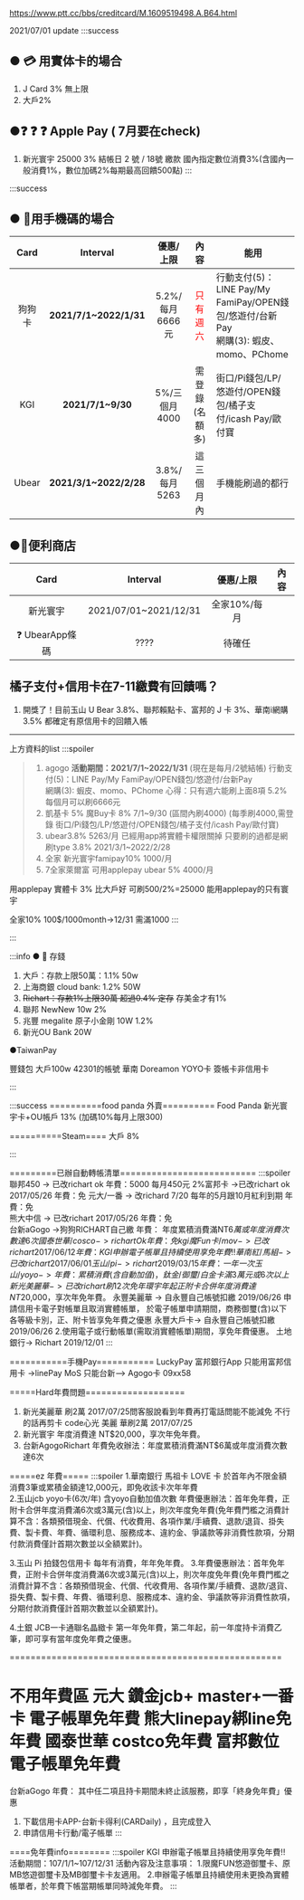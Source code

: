 https://www.ptt.cc/bbs/creditcard/M.1609519498.A.B64.html

2021/07/01 update
:::success
## ● :credit_card: 用實体卡的場合
1. J Card 3% 無上限
2. 大戶2%

## ●:question: :question: :question: Apple Pay (  7月要在check)
1. 新光寰宇 25000  3%          結帳日 2 號 /  18號 繳款
    國內指定數位消費3%(含國內一般消費1%，數位加碼2%每期最高回饋500點) 
:::

 
:::success
## ● :iphone:用手機碼的場合
| Card  | Interval                | 優惠/上限      | 內容         |能用 |
|:---:  | :--------:              | :-------:     | :-----: |--|
| 狗狗卡 | **2021/7/1~2022/1/31**  | 5.2%/每月6666元| <font color=red> 只有週六|  行動支付(5)：LINE Pay/My FamiPay/OPEN錢包/悠遊付/台新Pay </br>網購(3): 蝦皮、momo、PChome
|KGI  | **2021/7/1~9/30**         | 5%/三個月4000  |需登錄(名額多)|街口/Pi錢包/LP/悠遊付/OPEN錢包/橘子支付/icash Pay/歐付寶
|Ubear|**2021/3/1~2022/2/28**     |3.8%/每月5263  |這三個月內|手機能刷過的都行

## ●:convenience_store:便利商店

| Card  | Interval                | 優惠/上限      | 內容         |
|:---:  | :--------:              | :-------:     | :-----:
|新光寰宇 |2021/07/01~2021/12/31   |全家10%/每月    |
|:question: UbearApp條碼| ????| 待確任


 ## 橘子支付+信用卡在7-11繳費有回饋嗎？
1. 開獎了！目前玉山 U Bear 3.8%、聯邦賴點卡、富邦的 J 卡 3%、華南i網購 3.5%
    都確定有原信用卡的回饋入帳
---
上方資料的list
:::spoiler
>1.  agogo  **活動期間：2021/7/1~2022/1/31** (現在是每月/2號結帳)
     行動支付(5)：LINE Pay/My FamiPay/OPEN錢包/悠遊付/台新Pay   
        網購(3): 蝦皮、momo、PChome
    心得：只有週六能刷上面8項 5.2% 每個月可以刷6666元
>2. 凱基卡 5% 魔Buy卡 8%   7/1~9/30 (區間內刷4000)
    (每季刷4000,需登錄 街口/Pi錢包/LP/悠遊付/OPEN錢包/橘子支付/icash Pay/歐付寶)
>3.  ubear3.8% 5263/月  已經用app將實體卡權限關掉 只要刷的過都是網刷type 3.8%
    2021/3/1~2022/2/28
>4.  全家 新光寰宇famipay10% 1000/月 
>5.  7全家萊爾富  可用applepay ubear 5% 4000/月   

用applepay 實體卡 3% 比大戶好
可刷500/2%=25000
能用applepay的只有寰宇

 全家10% 100$/1000month->12/31 
需滿1000
:::

:::




:::info
● :bank: 存錢

1. 大戶：存款上限50萬：1.1% 50w
2. 上海商銀 cloud bank: 1.2% 50W
3. ~~Richart：存款1%上限30萬 超過0.4%  定存~~ 存美金才有1%
5. 聯邦 NewNew 10w 2%
6. 兆豐 megalite 原子小金剛 10W 1.2%
7. 新光OU Bank 20W

●TaiwanPay

豐錢包 大戶100w   42301的帳號
華南     Doreamon YOYO卡 簽帳卡非信用卡

:::

:::success
==========food panda  外賣==========
Food Panda 新光寰宇卡+OU帳戶 13% (加碼10%每月上限300)

==========Steam====
大戶 8%

:::



=========已辦自動轉帳清單==========================
:::spoiler
聯邦450            -> 已改richart ok                                                                              年費：5000   每月450元
2%富邦卡    ->已改richart ok 2017/05/26                                                           年費：免
元大/一番           -> 改richard 7/20   每年的5月跟10月紅利到期            年費：免   
熊大中信      -> 已改richart 2017/05/26                           年費：免      
台新aGogo  ->狗狗RICHART自己繳                                                                      年費： 年度累積消費滿NT$6萬或年度消費次數達6次
國泰世華/cosco       -> richart Ok                                                                                   年費：免
kgi魔Fun卡/mov               ->已改richart 2017/06/12                                                      年費：KGI 申辦電子帳單且持續使用享免年費!!
華南紅/馬組               ->已改richart 2017/06/01
玉山/pi          ->richart 2019/03/15                                                                          年費：一年一次
玉山/yoyo     ->                                                                                                     年費：累積消費(含自動加值)，鈦金/御璽/白金卡滿3 萬元或6次以上
新光美麗華 ->   已改richart                                刷12次免年
        環宇                                                                                                                            年起正附卡合併年度消費達 NT$20,000，享次年免年費。
永豐美麗華 -> 自永豐自己帳號扣繳    2019/06/26                                                    申請信用卡電子對帳單且取消實體帳單，
                                                                                                                                    於電子帳單申請期間，商務御璽(含)以下各等級卡別，正、附卡皆享免年費之優惠
永豐大戶卡->    自永豐自己帳號扣繳    2019/06/26                                                    2.使用電子或行動帳單(需取消實體帳單)期間，享免年費優惠。
土地銀行-> Richart 2019/12/01 
:::


===========手機Pay===========
LuckyPay 富邦銀行App 只能用富邦信用卡 ->linePay
MoS        只能台新--> Agogo卡  09xx58

=====Hard年費問題===================
1. 新光美麗華 刷2萬  2017/07/25問客服說看到年費再打電話問能不能減免 不行的話再剪卡 
    code心光 美麗 華刷2萬  2017/07/25  
2. 新光寰宇                年度消費達 NT$20,000，享次年免年費。
3. 台新AgogoRichart    年費免收辦法：年度累積消費滿NT$6萬或年度消費次數達6次




=====ez 年費=====
:::spoiler
1.華南銀行 馬祖卡  LOVE 卡    於首年內不限金額消費3筆或累積金額達12,000元，即免收該卡次年年費  
2.玉山jcb yoyo卡(6次/年) 含yoyo自動加值次數
年費優惠辦法：首年免年費，正附卡合併年度消費滿6次或3萬元(含)以上，則次年度免年費(免年費門檻之消費計算不含：各類預借現金、代償、代收費用、各項作業/手續費、退款/退貨、掛失費、製卡費、年費、循環利息、服務成本、違約金、爭議款等非消費性款項，分期付款消費僅計首期次數並以全額累計)。

3.玉山 Pi 拍錢包信用卡 每年有消費，年年免年費。
3.年費優惠辦法：首年免年費，正附卡合併年度消費滿6次或3萬元(含)以上，則次年度免年費(免年費門檻之消費計算不含：各類預借現金、代償、代收費用、各項作業/手續費、退款/退貨、掛失費、製卡費、年費、循環利息、服務成本、違約金、爭議款等非消費性款項，分期付款消費僅計首期次數並以全額累計)。

4.土銀  JCB一卡通聯名晶緻卡
第一年免年費，第二年起，前一年度持卡消費乙筆，即可享有當年度免年費之優惠。



====================================================

不用年費區
元大 鑽金jcb+ master+一番卡  電子帳單免年費
熊大linepay綁line免年費
國泰世華 costco免年費
富邦數位 電子帳單免年費
==============
台新aGogo    年費： 其中任二項且持卡期間未終止該服務，即享「終身免年費」優惠
1. 下載信用卡APP-台新卡得利(CARDaily) ，且完成登入
2. 申請信用卡行動/電子帳單
:::




====免年費info========
:::spoiler
KGI 申辦電子帳單且持續使用享免年費!!
活動期間：107/1/1~107/12/31
活動內容及注意事項：
1.限魔FUN悠遊御璽卡、原MB悠遊御璽卡及MB御璽卡卡友適用。
2.申辦電子帳單且持續使用未更換為實體帳單者，於年費下帳當期帳單同時減免年費。
:::





